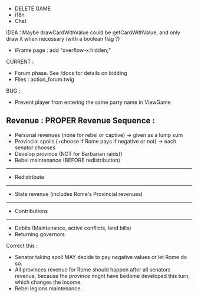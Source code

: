 * DELETE GAME
* i18n
* Chat

IDEA :
Maybe drawCardWithValue could be getCardWithValue, and only draw it when necessary (with a boolean flag ?)
* iFrame page : add "overflow-x:hidden;"

CURRENT :
- Forum phase. See /docs for details on bidding
- Files : action_forum.twig

BUG :
- Prevent player from entering the same party name in ViewGame

Revenue :
PROPER Revenue Sequence :
----------------------
- Personal revenues (none for rebel or captive) -> given as a lump sum
- Provincial spoils (+choose if Rome pays if negative or not) -> each senator chooses
- Develop province (NOT for Barbarian raids))
- Rebel maintenance (BEFORE redistribution)
----------------------
- Redistribute
----------------------
- State revenue (includes Rome's Provincial revenues)
----------------------
- Contributions
----------------------
- Debits (Maintenance, active conflicts, land bills)
- Returning governors

Correct this :
- Senator taking spoil MAY decide to pay negative values or let Rome do so.
- All provinces revenue for Rome should happen after all senators revenue, because the province might have bedome developed this turn, which changes the income.
- Rebel legions maintenance.
